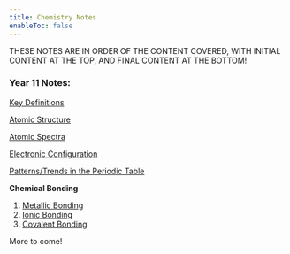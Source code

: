 ```yaml
---
title: Chemistry Notes
enableToc: false
---
```

THESE NOTES ARE IN ORDER OF THE CONTENT COVERED, WITH INITIAL CONTENT AT THE TOP, AND FINAL CONTENT AT THE BOTTOM!

### Year 11 Notes:

[Key Definitions](11Chemistry/Definitions.md)

[Atomic Structure](11Chemistry/AtomicStructure.md)

[Atomic Spectra](11Chemistry/AtomicSpectra.md)

[Electronic Configuration](11Chemistry/ElectronicConfig.md)

[Patterns/Trends in the Periodic Table](11Chemistry/Patterns.md)

**Chemical Bonding**
1. [Metallic Bonding](11Chemistry/metal.md) 
2. [Ionic Bonding](11Chemistry/ion.md)
3. [Covalent Bonding](11Chemistry/Covalent)

More to come!